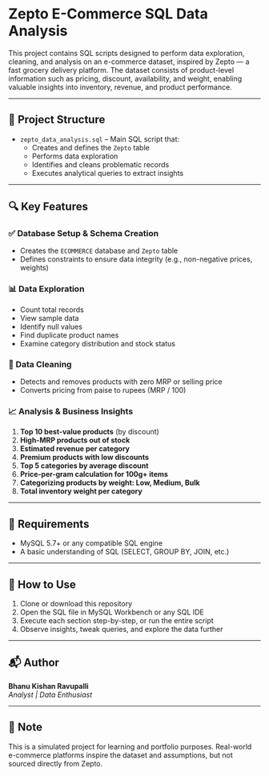 # Zepto E-Commerce SQL Data Analysis

This project contains SQL scripts designed to perform data exploration, cleaning, and analysis on an e-commerce dataset, inspired by Zepto — a fast grocery delivery platform. The dataset consists of product-level information such as pricing, discount, availability, and weight, enabling valuable insights into inventory, revenue, and product performance.

---

## 📂 Project Structure

- `zepto_data_analysis.sql` – Main SQL script that:
  - Creates and defines the `Zepto` table
  - Performs data exploration
  - Identifies and cleans problematic records
  - Executes analytical queries to extract insights

---

## 🔍 Key Features

### ✅ Database Setup & Schema Creation
- Creates the `ECOMMERCE` database and `Zepto` table
- Defines constraints to ensure data integrity (e.g., non-negative prices, weights)

### 📊 Data Exploration
- Count total records
- View sample data
- Identify null values
- Find duplicate product names
- Examine category distribution and stock status

### 🧹 Data Cleaning
- Detects and removes products with zero MRP or selling price
- Converts pricing from paise to rupees (MRP / 100)

### 📈 Analysis & Business Insights
1. **Top 10 best-value products** (by discount)
2. **High-MRP products out of stock**
3. **Estimated revenue per category**
4. **Premium products with low discounts**
5. **Top 5 categories by average discount**
6. **Price-per-gram calculation for 100g+ items**
7. **Categorizing products by weight: Low, Medium, Bulk**
8. **Total inventory weight per category**

---

## 📌 Requirements

- MySQL 5.7+ or any compatible SQL engine
- A basic understanding of SQL (SELECT, GROUP BY, JOIN, etc.)

---

## 🚀 How to Use

1. Clone or download this repository
2. Open the SQL file in MySQL Workbench or any SQL IDE
3. Execute each section step-by-step, or run the entire script
4. Observe insights, tweak queries, and explore the data further

---

## 📬 Author

**Bhanu Kishan Ravupalli**  
_Analyst | Data Enthusiast_

---

## 🧠 Note

This is a simulated project for learning and portfolio purposes. Real-world e-commerce platforms inspire the dataset and assumptions, but not sourced directly from Zepto.
